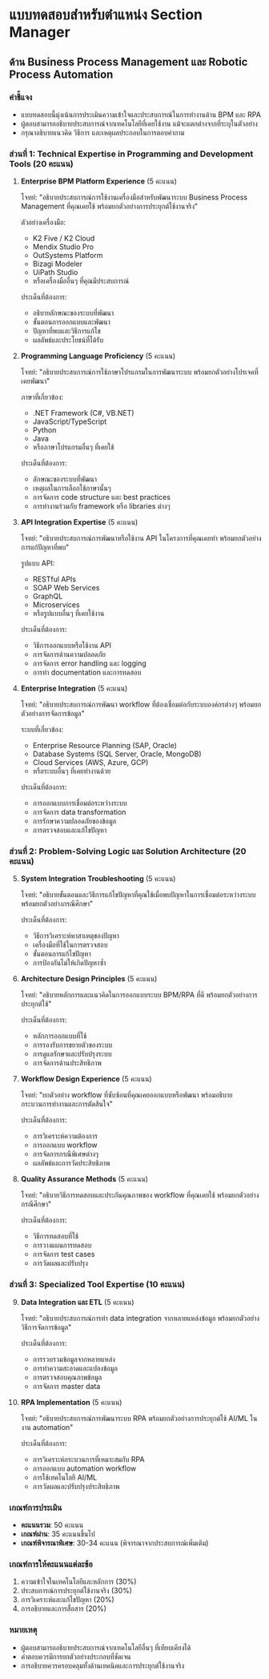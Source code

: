 # แบบทดสอบสำหรับตำแหน่ง Section Manager
## ด้าน Business Process Management และ Robotic Process Automation

### คำชี้แจง
- แบบทดสอบนี้มุ่งเน้นการประเมินความเข้าใจและประสบการณ์ในการทำงานด้าน BPM และ RPA
- ผู้ตอบสามารถอธิบายประสบการณ์จากเทคโนโลยีที่เคยใช้งาน แม้จะแตกต่างจากที่ระบุในตัวอย่าง
- กรุณาอธิบายแนวคิด วิธีการ และเหตุผลประกอบในการตอบคำถาม

### ส่วนที่ 1: Technical Expertise in Programming and Development Tools (20 คะแนน)

1. **Enterprise BPM Platform Experience** (5 คะแนน)
   
   โจทย์: "อธิบายประสบการณ์การใช้งานเครื่องมือสำหรับพัฒนาระบบ Business Process Management ที่คุณเคยใช้ พร้อมยกตัวอย่างการประยุกต์ใช้งานจริง"

   ตัวอย่างเครื่องมือ:
   - K2 Five / K2 Cloud
   - Mendix Studio Pro
   - OutSystems Platform
   - Bizagi Modeler
   - UiPath Studio
   - หรือเครื่องมืออื่นๆ ที่คุณมีประสบการณ์

   ประเด็นที่ต้องการ:
   - อธิบายลักษณะของระบบที่พัฒนา
   - ขั้นตอนการออกแบบและพัฒนา
   - ปัญหาที่พบและวิธีการแก้ไข
   - ผลลัพธ์และประโยชน์ที่ได้รับ

2. **Programming Language Proficiency** (5 คะแนน)

   โจทย์: "อธิบายประสบการณ์การใช้ภาษาโปรแกรมในการพัฒนาระบบ พร้อมยกตัวอย่างโปรเจคที่เคยพัฒนา"

   ภาษาที่เกี่ยวข้อง:
   - .NET Framework (C#, VB.NET)
   - JavaScript/TypeScript
   - Python
   - Java
   - หรือภาษาโปรแกรมอื่นๆ ที่เคยใช้

   ประเด็นที่ต้องการ:
   - ลักษณะของระบบที่พัฒนา
   - เหตุผลในการเลือกใช้ภาษานั้นๆ
   - การจัดการ code structure และ best practices
   - การทำงานร่วมกับ framework หรือ libraries ต่างๆ

3. **API Integration Expertise** (5 คะแนน)

   โจทย์: "อธิบายประสบการณ์การพัฒนาหรือใช้งาน API ในโครงการที่คุณเคยทำ พร้อมยกตัวอย่างการแก้ปัญหาที่พบ"

   รูปแบบ API:
   - RESTful APIs
   - SOAP Web Services
   - GraphQL
   - Microservices
   - หรือรูปแบบอื่นๆ ที่เคยใช้งาน

   ประเด็นที่ต้องการ:
   - วิธีการออกแบบหรือใช้งาน API
   - การจัดการด้านความปลอดภัย
   - การจัดการ error handling และ logging
   - การทำ documentation และการทดสอบ

4. **Enterprise Integration** (5 คะแนน)

   โจทย์: "อธิบายประสบการณ์การพัฒนา workflow ที่ต้องเชื่อมต่อกับระบบองค์กรต่างๆ พร้อมยกตัวอย่างการจัดการข้อมูล"

   ระบบที่เกี่ยวข้อง:
   - Enterprise Resource Planning (SAP, Oracle)
   - Database Systems (SQL Server, Oracle, MongoDB)
   - Cloud Services (AWS, Azure, GCP)
   - หรือระบบอื่นๆ ที่เคยทำงานด้วย

   ประเด็นที่ต้องการ:
   - การออกแบบการเชื่อมต่อระหว่างระบบ
   - การจัดการ data transformation
   - การรักษาความปลอดภัยของข้อมูล
   - การตรวจสอบและแก้ไขปัญหา

### ส่วนที่ 2: Problem-Solving Logic และ Solution Architecture (20 คะแนน)

5. **System Integration Troubleshooting** (5 คะแนน)

   โจทย์: "อธิบายขั้นตอนและวิธีการแก้ไขปัญหาที่คุณใช้เมื่อพบปัญหาในการเชื่อมต่อระหว่างระบบ พร้อมยกตัวอย่างกรณีศึกษา"

   ประเด็นที่ต้องการ:
   - วิธีการวิเคราะห์หาสาเหตุของปัญหา
   - เครื่องมือที่ใช้ในการตรวจสอบ
   - ขั้นตอนการแก้ไขปัญหา
   - การป้องกันไม่ให้เกิดปัญหาซ้ำ

6. **Architecture Design Principles** (5 คะแนน)

   โจทย์: "อธิบายหลักการและแนวคิดในการออกแบบระบบ BPM/RPA ที่ดี พร้อมยกตัวอย่างการประยุกต์ใช้"

   ประเด็นที่ต้องการ:
   - หลักการออกแบบที่ใช้
   - การรองรับการขยายตัวของระบบ
   - การดูแลรักษาและปรับปรุงระบบ
   - การจัดการด้านประสิทธิภาพ

7. **Workflow Design Experience** (5 คะแนน)

   โจทย์: "ยกตัวอย่าง workflow ที่ซับซ้อนที่คุณเคยออกแบบหรือพัฒนา พร้อมอธิบายกระบวนการทำงานและการตัดสินใจ"

   ประเด็นที่ต้องการ:
   - การวิเคราะห์ความต้องการ
   - การออกแบบ workflow
   - การจัดการกรณีพิเศษต่างๆ
   - ผลลัพธ์และการวัดประสิทธิภาพ

8. **Quality Assurance Methods** (5 คะแนน)

   โจทย์: "อธิบายวิธีการทดสอบและประกันคุณภาพของ workflow ที่คุณเคยใช้ พร้อมยกตัวอย่างกรณีศึกษา"

   ประเด็นที่ต้องการ:
   - วิธีการทดสอบที่ใช้
   - การวางแผนการทดสอบ
   - การจัดการ test cases
   - การวัดผลและปรับปรุง

### ส่วนที่ 3: Specialized Tool Expertise (10 คะแนน)

9. **Data Integration และ ETL** (5 คะแนน)

   โจทย์: "อธิบายประสบการณ์การทำ data integration จากหลายแหล่งข้อมูล พร้อมยกตัวอย่างวิธีการจัดการข้อมูล"

   ประเด็นที่ต้องการ:
   - การรวบรวมข้อมูลจากหลายแหล่ง
   - การทำความสะอาดและแปลงข้อมูล
   - การตรวจสอบคุณภาพข้อมูล
   - การจัดการ master data

10. **RPA Implementation** (5 คะแนน)

    โจทย์: "อธิบายประสบการณ์การพัฒนาระบบ RPA พร้อมยกตัวอย่างการประยุกต์ใช้ AI/ML ในงาน automation"

    ประเด็นที่ต้องการ:
    - การวิเคราะห์กระบวนการที่เหมาะสมกับ RPA
    - การออกแบบ automation workflow
    - การใช้เทคโนโลยี AI/ML
    - การวัดผลและปรับปรุงประสิทธิภาพ

### เกณฑ์การประเมิน
- **คะแนนรวม**: 50 คะแนน
- **เกณฑ์ผ่าน**: 35 คะแนนขึ้นไป
- **เกณฑ์พิจารณาพิเศษ**: 30-34 คะแนน (พิจารณาจากประสบการณ์เพิ่มเติม)

### เกณฑ์การให้คะแนนแต่ละข้อ
1. ความเข้าใจในเทคโนโลยีและหลักการ (30%)
2. ประสบการณ์การประยุกต์ใช้งานจริง (30%)
3. การวิเคราะห์และแก้ไขปัญหา (20%)
4. การอธิบายและการสื่อสาร (20%)

### หมายเหตุ
- ผู้ตอบสามารถอธิบายประสบการณ์จากเทคโนโลยีอื่นๆ ที่เทียบเคียงได้
- คำตอบควรมีการยกตัวอย่างประกอบที่ชัดเจน
- การอธิบายควรครอบคลุมทั้งด้านเทคนิคและการประยุกต์ใช้งานจริง
